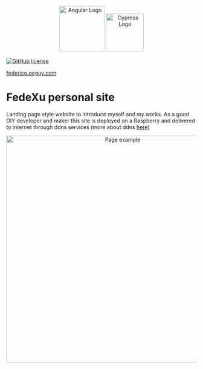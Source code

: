 <p align="center">
<a target="_blank"><img src="https://angular.io/assets/images/logos/angular/angular_solidBlack.png" width="120" alt="Angular Logo" /></a>
<a target="_blank"><img src="https://pics.freeicons.io/uploads/icons/png/3556671901536211770-512.png" width="100" alt="Cypress Logo" /></a>
</p>


[![GitHub license](https://img.shields.io/github/license/mashape/apistatus.svg)](https://github.com/fedexu/portfolio-site/blob/master/LICENSE)

<a href="https://federico.ooguy.com/">federico.ooguy.com</a>

# FedeXu personal site

Landing page style website to introduce myself and my works. As a good DIY developer and maker this site is deployed on a Raspberry and delivered to internet through ddns services (more about ddns <a href="https://en.wikipedia.org/wiki/Dynamic_DNS">here</a>)

<p align="center">
<a target="_blank"><img src="https://user-images.githubusercontent.com/22296699/123768438-9c2a2a80-d8c8-11eb-97b5-5259c6afa692.png" width="600" alt="Page example" /></a>
</p>




